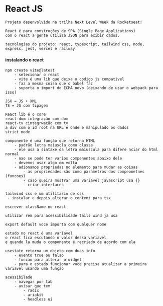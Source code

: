 # React JS

    Projeto desenvolvido na trilha Next Level Week da Rocketseat!

    React é para construções de SPA (Single Page Applications)
    com o react a gente utiliza JSON para exibir dados.
    
    tecnologias do projeto: react, typescript, tailwind css, node, express, jest, vercel e railway.
    
#### instalando o react

    npm create vite@latest
        - selecionar o react
        - vite é uma lib que deixa o codigo js compativel
        - faz a mesma coisa que o babel faz
        - suporta o import do ECMA novo (deixando de usar o webpack para isso)

    JSX = JS + XML
    TS = JS com tipagem

    React lib é o core
    react-dom integração com dom
    react-tv cintegrwação com tv
    a div com o id root na URL é onde é manipulado os dados
    strict mode

    componente é uma função que retorna HTML
        - padrão letra maiuscla como classe
        - ele usa a sintaxe da letra maiuscula para difere nciar do html normal
        - nao se pode ter varios compenentes abaixo dele
        - devemos usar algo em volta
        - adionamos propriedas no elemento para mudar as coisas
            - as propriedades são como parametros dos compeonetnes (funcoes)
            - caso queira mostrar uma variavel javascript usa {}
            - criar interfaces
    
    tailwind css é um utilitario de css
     - instalar e depois alterar o content para tsx

    escrever className no react

    utilizar rem para acessibilidade tails wind ja usa

    export default voce importa com qualquer nome

    estado no react é uma variavel
    o react fica escutando o valor dessa variavel
    e quando la muda o componente é recriado de acordo com ela

    usestate retorna um objeto com duas info
        - evento true ou falso
        - funcao para alterar o widget
        - para o estado funcionar voce precisa atualizar a primeira variavel usando uma função

    acessibilade
        - navegar por tab
        - avisar que tem
            - radix
            - ariakit
            - headless ui            

